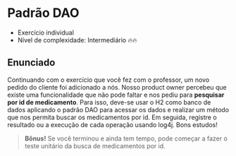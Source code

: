 # Padrão DAO

- Exercício individual
- Nível de complexidade: Intermediário 🔥🔥

## Enunciado
Continuando com o exercício que você fez com o professor, um novo pedido do
cliente foi adicionado a nós. Nosso product owner percebeu que existe uma
funcionalidade que não pode faltar e nos pediu para **pesquisar por id de
medicamento**. Para isso, deve-se usar o H2 como banco de dados aplicando o
padrão DAO para acessar os dados e realizar um método que nos permita
buscar os medicamentos por id. Em seguida, registre o resultado ou a execução
de cada operação usando log4j. Bons estudos!

> **Bônus!** Se você terminou e ainda tem tempo, pode começar
a fazer o teste unitário da busca de medicamentos por id.